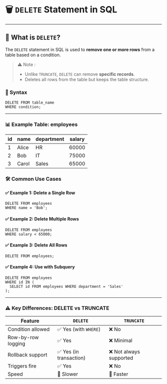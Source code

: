 # 🗑️ `DELETE` Statement in SQL

---
## 📘 What is `DELETE`?

The `DELETE` statement in SQL is used to **remove one or more rows** from a table based on a condition.

> ⚠️ Note :
> * Unlike `TRUNCATE`, `DELETE` can remove **specific records**.
> * Deletes all rows from the table but keeps the table structure.
### 🧾 Syntax

```roomsql
DELETE FROM table_name
WHERE condition;
```
---
### 📊 Example Table: employees
| id | name  | department | salary |
| -- | ----- | ---------- | ------ |
| 1  | Alice | HR         | 60000  |
| 2  | Bob   | IT         | 75000  |
| 3  | Carol | Sales      | 65000  |

### 🛠️ Common Use Cases
#### ✅ Example 1: Delete a Single Row
```roomsql
DELETE FROM employees
WHERE name = 'Bob';
```
#### ✅ Example 2: Delete Multiple Rows
```roomsql
DELETE FROM employees
WHERE salary < 65000;
```
#### ✅ Example 3: Delete All Rows
```roomsql
DELETE FROM employees;
```
#### ✅ Example 4: Use with Subquery
```roomsql
DELETE FROM employees
WHERE id IN (
  SELECT id FROM employees WHERE department = 'Sales'
);
```
---
### ⚠️ Key Differences: DELETE vs TRUNCATE
| Feature            | `DELETE`               | `TRUNCATE`             |
| ------------------ | ---------------------- | ---------------------- |
| Condition allowed  | ✅ Yes (with `WHERE`)   | ❌ No                   |
| Row-by-row logging | ✅ Yes                  | ❌ Minimal              |
| Rollback support   | ✅ Yes (in transaction) | ❌ Not always supported |
| Triggers fire      | ✅ Yes                  | ❌ No                   |
| Speed              | 🐢 Slower              | 🚀 Faster              |

